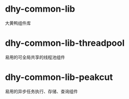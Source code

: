 # dhy-common-lib
大黄鸭组件库

# dhy-common-lib-threadpool
易用的可全局共享的线程池组件

# dhy-common-lib-peakcut
易用的异步任务执行、存储、查询组件
